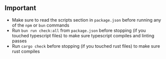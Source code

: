 ## Important

- Make sure to read the scripts section in `package.json` before running any of the `npm`
  or `bun` commands
- Run `bun run check:all` from `package.json` before stopping (if you touched typescript
  files) to make sure typescript compiles and linting passes
- Run `cargo check` before stopping (if you touched rust files) to make sure rust compiles
